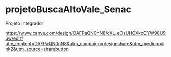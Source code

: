 # projetoBuscaAltoVale_Senac
Projeto Integrador

https://www.canva.com/design/DAFPaQN0nN8/cXL_eOsUHOXkoQYW98U9uw/edit?utm_content=DAFPaQN0nN8&utm_campaign=designshare&utm_medium=link2&utm_source=sharebutton
